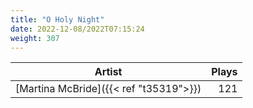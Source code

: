 ```yaml
---
title: "O Holy Night"
date: 2022-12-08/2022T07:15:24
weight: 307
---
```




 Artist | Plays 
----- | -----:
[Martina McBride]({{< ref "t35319">}}) | 121
